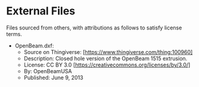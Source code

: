 # External Files
Files sourced from others,
with attributions as follows to satisfy license terms.

* OpenBeam.dxf: 
   - Source on Thingiverse: [https://www.thingiverse.com/thing:100960]
   - Description: Closed hole version of the OpenBeam 1515 extrusion.
   - License: CC BY 3.0 [https://creativecommons.org/licenses/by/3.0/]
   - By: OpenBeamUSA
   - Published: June 9, 2013
